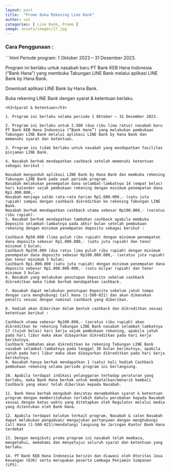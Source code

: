 ```yaml
---
layout: post
title:  "Promo Buka Rekening Line Bank"
author: sal
categories: [ Line Bank, Promo ]
image: assets/images/17.jpg
---
```

<h3>Cara Penggunaan :</h3>
```html
Periode program: 1 Oktober 2023 – 31 Desember 2023.

Program ini berlaku untuk nasabah baru PT Bank KEB Hana Indonesia (“Bank Hana”) yang membuka Tabungan LINE Bank melalui aplikasi LINE Bank by Hana Bank.

Download aplikasi LINE Bank by Hana Bank.

Buka rekening LINE Bank dengan syarat & ketentuan berlaku.
```
<h3>Syarat & Ketentuan</h3>   

1. Program ini berlaku selama periode 1 Oktober – 31 Desember 2023.

2. Program ini berlaku untuk 2.500 (dua ribu lima ratus) nasabah baru PT Bank KEB Hana Indonesia (“Bank Hana”) yang melakukan pembukaan Tabungan LINE Bank melalui aplikasi LINE Bank by Hana Bank dan memenuhi syarat dan ketentuan.

3. Program ini tidak berlaku untuk nasabah yang mendapatkan fasilitas pinjaman LINE Bank.

4. Nasabah berhak mendapatkan cashback setelah memenuhi ketentuan sebagai berikut :

Nasabah mengunduh aplikasi LINE Bank by Hana Bank dan membuka rekening Tabungan LINE Bank pada saat periode program.
Nasabah melakukan penempatan dana selambat-lambatnya 14 (empat belas) hari kalender sejak pembukaan rekening dengan minimum penempatan dana Rp1.000.000,-
Nasabah menjaga saldo rata-rata harian Rp1.000.000,- (satu juta rupiah) sampai dengan cashback dikreditkan ke rekening Tabungan LINE Bank.
Nasabah berhak mendapatkan cashback utama sebesar Rp100.000,- (seratus ribu rupiah).
5. Nasabah berhak mendapatkan tambahan cashback apabila membuka Deposito selambat-lambatnya pada akhir bulan setelah pembukaan rekening dengan minimum penempatan deposito sebagai berikut :

Cashback Rp50.000 (lima puluh ribu rupiah) dengan minimum penempatan dana deposito sebesar Rp1.000.000,- (satu juta rupiah) dan tenor minimum 3 bulan;
Cashback Rp250.000 (dua ratus lima puluh ribu rupiah) dengan minimum penempatan dana deposito sebesar Rp100.000.000,- (seratus juta rupiah) dan tenor minimum 3 bulan;
Cashback Rp1.000.000 (satu juta rupiah) dengan minimum penempatan dana deposito sebesar Rp1.000.000.000,- (satu milyar rupiah) dan tenor minimum 3 bulan
6. Nasabah yang melakukan penutupan Deposito sebelum cashback dikreditkan maka tidak berhak mendapatkan cashback.

7. Nasabah dapat melakukan penutupan Deposito sebelum jatuh tempo dengan cara menghubungi Call Hana (1-500-021) dan akan dikenakan penalti sesuai dengan nominal cashback yang diberikan.

8. Hadiah akan diberikan dalam bentuk cashback dan dikreditkan sesuai ketentuan berikut :

Cashback utama sebesar Rp100.000,- (seratus ribu rupiah) akan dikreditkan ke rekening Tabungan LINE Bank nasabah selambat-lambatnya 17 (tujuh belas) hari kerja sejak pembukaan rekening, apabila jatuh pada hari libur maka akan dibayarkan dikreditkan pada hari kerja berikutnya.
Cashback tambahan akan dikreditkan ke rekening Tabungan LINE Bank nasabah selambat-lambatnya pada tanggal 30 bulan berikutnya, apabila jatuh pada hari libur maka akan dibayarkan dikreditkan pada hari kerja berikutnya.
9. Nasabah hanya berhak mendapatkan 1 (satu) kali hadiah Cashback pembukaan rekening selama periode program ini berlangsung.

10. Apabila terdapat indikasi pelanggaran terhadap peraturan yang berlaku, maka Bank Hana berhak untuk membatalkan/menarik kembali Cashback yang akan/ telah diberikan kepada Nasabah.

11. Bank Hana berhak mengubah dan/atau menambahkan syarat & ketentuan program dengan memberitahukan terlebih dahulu perubahan kepada Nasabah sesuai dengan batas waktu yang ditetapkan oleh Regulator melalui media yang ditentukan oleh Bank Hana.

12. Apabila terdapat keluhan terkait program, Nasabah & calon Nasabah dapat melakukan pengaduan/ mengajukan pertanyaan dengan menghubungi Call Hana (1-500-021)/mendatangi langsung ke Jaringan Kantor Bank Hana terdekat

13. Dengan mengikuti promo program ini nasabah telah membaca, mengetahui, memahami dan menyetujui seluruh syarat dan ketentuan yang berlaku.

14. PT Bank KEB Hana Indonesia berizin dan diawasi oleh Otoritas Jasa Keuangan (OJK) serta merupakan peserta Lembaga Penjamin Simpanan (LPS).
